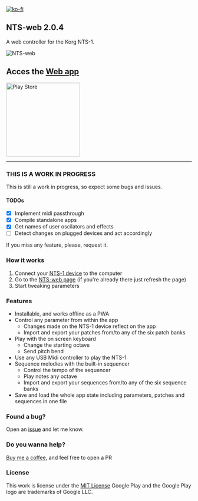 [![ko-fi](https://ko-fi.com/img/githubbutton_sm.svg)](https://ko-fi.com/Y8Y43D7I3)

## NTS-web 2.0.4

A web controller for the Korg NTS-1.

![NTS-web](https://github.com/oscarrc/nts-web/blob/master/public/assets/img/screenshot.png?raw=true "NTS-web Korg NTS-1 web controller")

   ## Acces the [Web app](https://nts-web.oscarrc.me)
   
   <a href="https://play.google.com/store/apps/details?id=me.oscarrc.nts_web.twa">
      <img width="200" src="https://play.google.com/intl/en_us/badges/static/images/badges/en_badge_web_generic.png" alt="Play Store"/>
   </a>

---

### THIS IS A WORK IN PROGRESS

This is still a work in progress, so expect some bugs and issues. 

#### TODOs

- [x] Implement midi passthrough
- [x] Compile standalone apps
- [x] Get names of user oscilators and effects
- [ ] Detect changes on plugged devices and act accordingly

If you miss any feature, please, request it.

### How it works

1. Connect your [NTS-1 device](https://amzn.to/3j3yu2Q) to the computer
2. Go to the [NTS-web page](https://nts-web.oscarrc.me) (if you're already there just refresh the page)
3. Start tweaking parameters

### Features

* Installable, and works offline as a PWA
* Control any parameter from within the app
    * Changes made on the NTS-1 device reflect on the app
    * Import and export your patches from/to any of the six patch banks
* Play with the on screen keyboard 
    * Change the starting octave
    * Send pitch bend
* Use any USB Midi controller to play the NTS-1
* Sequence melodies with the built-in sequencer
    * Control the tempo of the sequencer
    * Play notes any octave
    * Import and export your sequences from/to any of the six sequence banks
* Save and load the whole app state including parameters, patches and sequences in one file

### Found a bug?

Open an [issue](https://github.com/oscarrc/nts-web/issues) and let me know.

### Do you wanna help?

[Buy me a coffee](https://ko-fi.com/Y8Y43D7I3), and feel free to open a PR

### License

This work is license under the [MIT License](https://github.com/oscarrc/nts-web/blob/master/LICENSE)
Google Play and the Google Play logo are trademarks of Google LLC.

